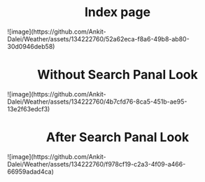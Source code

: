 <center><h1>Index page</h1></center>
![image](https://github.com/Ankit-Dalei/Weather/assets/134222760/52a62eca-f8a6-49b8-ab80-30d0946deb58)


<center><h1>Without Search Panal Look</h1></center>
![image](https://github.com/Ankit-Dalei/Weather/assets/134222760/4b7cfd76-8ca5-451b-ae95-13e2f63edcf3)


<center><h1>After Search Panal Look</h1></center>
![image](https://github.com/Ankit-Dalei/Weather/assets/134222760/f978cf19-c2a3-4f09-a466-66959adad4ca)
